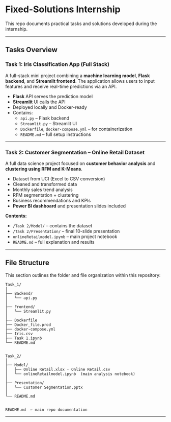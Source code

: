 # Fixed-Solutions Internship

 
This repo documents practical tasks and solutions developed during the internship.


---

## Tasks Overview

### Task 1: Iris Classification App (Full Stack)

 A full-stack mini project combining a **machine learning model**, **Flask backend**, and **Streamlit frontend**. The application allows users to input features and receive real-time predictions via an API.

- **Flask** API serves the prediction model
- **Streamlit** UI calls the API
- Deployed locally and Docker-ready
- Contains:
  - `api.py` – Flask backend  
  - `Streamlit.py` – Streamlit UI  
  - `Dockerfile`, `docker-compose.yml` – for containerization  
  - `README.md` – full setup instructions

---

### Task 2: Customer Segmentation – Online Retail Dataset

 A full data science project focused on **customer behavior analysis** and **clustering using RFM and K-Means**.

- Dataset from UCI (Excel to CSV conversion)
- Cleaned and transformed data
- Monthly sales trend analysis
- RFM segmentation + clustering
- Business recommendations and KPIs
- **Power BI dashboard** and presentation slides included

**Contents:**
- `/Task 2/Model/` – contains the dataset  
- `/Task 2/Presentation/` – final 10-slide presentation  
- `onlineRetailmodel.ipynb` – main project notebook  
- `README.md` – full explanation and results

---
## File Structure

This section outlines the folder and file organization within this repository:
```
Task_1/
│
├── Backend/
│   └── api.py
│
├── Frontend/
│   └── Streamlit.py
│
├── Dockerfile
├── Docker_file.prod
├── docker-compose.yml
├── Iris.csv
├── Task 1.ipynb
└── README.md


Task_2/
│
├── Model/
│   ├── Online Retail.xlsx - Online Retail.csv
│   └── onlineRetailmodel.ipynb  (main analysis notebook)
│
├── Presentation/
│   └── Customer Segmentation.pptx
│
└── README.md


README.md  ← main repo documentation
```
---





